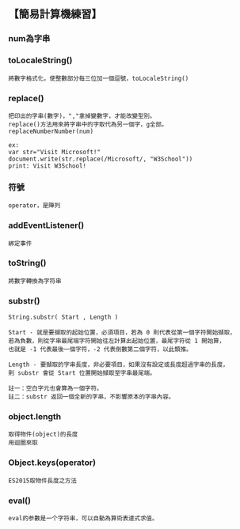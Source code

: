 ## 【簡易計算機練習】

### num為字串

### toLocaleString()
    將數字格式化，使整數部分每三位加一個逗號，toLocaleString()
    
### replace() <br>

    把印出的字串(數字)，","拿掉變數字，才能改變型別。
    replace()方法用來將字串中的字取代為另一個字，g全部。
    replaceNumberNumber(num)

    ex:
    var str="Visit Microsoft!"
    document.write(str.replace(/Microsoft/, "W3School"))
    print: Visit W3School!
    
### 符號
    operator，是陣列

### addEventListener()
    綁定事件

### toString()
    將數字轉換為字符串
### substr()
    String.substr( Start , Length )

    Start - 就是要擷取的起始位置，必須項目，若為 0 則代表從第一個字符開始擷取，
    若為負數，則從字串最尾端字符開始往左計算出起始位置，最尾字符從 1 開始算，
    也就是 -1 代表最後一個字符，-2 代表倒數第二個字符，以此類推。

    Length - 要擷取的字串長度，非必要項目，如果沒有設定或長度超過字串的長度，
    則 substr 會從 Start 位置開始擷取至字串最尾端。

    註一：空白字元也會算為一個字符。
    註二：substr 返回一個全新的字串，不影響原本的字串內容。

### object.length
    取得物件(object)的長度
    用迴圈來取
    
### Object.keys(operator)
    ES2015取物件長度之方法

### eval() 
    eval的参數是一个字符串，可以自動為算術表達式求值。
